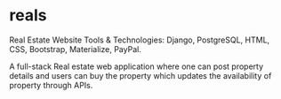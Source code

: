 # reals
Real Estate Website
Tools & Technologies: Django, PostgreSQL, HTML, CSS, Bootstrap, Materialize, PayPal.

A full-stack Real estate web application where one can post property details and users can buy the property which updates the availability of property through APIs.

